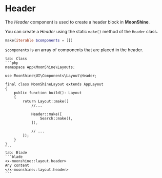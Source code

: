 # Header

The *Header* component is used to create a header block in **MoonShine**.

You can create a *Header* using the static `make()` method of the `Header` class.

```php
make(iterable $components = [])
```
`$components` is an array of components that are placed in the header.

~~~tabs
tab: Class
```php
namespace App\MoonShine\Layouts;

use MoonShine\UI\Components\Layout\Header;

final class MoonShineLayout extends AppLayout
{
    public function build(): Layout
    {
        return Layout::make([
            //...

            Header::make([
                Search::make(),
            ]),
            
            // ...
        ]);
    }
}
```
tab: Blade
```blade
<x-moonshine::layout.header>
Any content
</x-moonshine::layout.header>
```
~~~